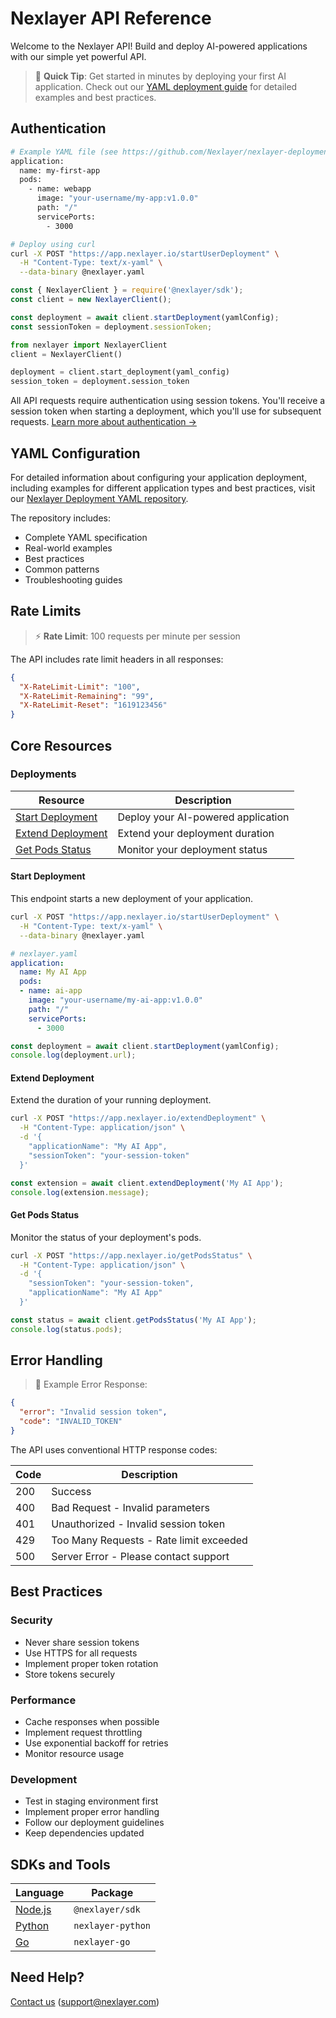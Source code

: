 # Nexlayer API Reference

Welcome to the Nexlayer API! Build and deploy AI-powered applications with our simple yet powerful API.

> 🚀 **Quick Tip**: Get started in minutes by deploying your first AI application. Check out our [YAML deployment guide](https://github.com/Nexlayer/nexlayer-deployment-yaml) for detailed examples and best practices.

## Authentication

```bash
# Example YAML file (see https://github.com/Nexlayer/nexlayer-deployment-yaml for full spec)
application:
  name: my-first-app
  pods:
    - name: webapp
      image: "your-username/my-app:v1.0.0"
      path: "/"
      servicePorts:
        - 3000

# Deploy using curl
curl -X POST "https://app.nexlayer.io/startUserDeployment" \
  -H "Content-Type: text/x-yaml" \
  --data-binary @nexlayer.yaml
```

```javascript
const { NexlayerClient } = require('@nexlayer/sdk');
const client = new NexlayerClient();

const deployment = await client.startDeployment(yamlConfig);
const sessionToken = deployment.sessionToken;
```

```python
from nexlayer import NexlayerClient
client = NexlayerClient()

deployment = client.start_deployment(yaml_config)
session_token = deployment.session_token
```

All API requests require authentication using session tokens. You'll receive a session token when starting a deployment, which you'll use for subsequent requests. [Learn more about authentication →](../guides/authentication.md)

## YAML Configuration

For detailed information about configuring your application deployment, including examples for different application types and best practices, visit our [Nexlayer Deployment YAML repository](https://github.com/Nexlayer/nexlayer-deployment-yaml).

The repository includes:
- Complete YAML specification
- Real-world examples
- Best practices
- Common patterns
- Troubleshooting guides

## Rate Limits

> ⚡ **Rate Limit**: 100 requests per minute per session

The API includes rate limit headers in all responses:
```json
{
  "X-RateLimit-Limit": "100",
  "X-RateLimit-Remaining": "99",
  "X-RateLimit-Reset": "1619123456"
}
```

## Core Resources

### Deployments

Resource | Description
---------|------------
[Start Deployment](#start-deployment) | Deploy your AI-powered application
[Extend Deployment](#extend-deployment) | Extend your deployment duration
[Get Pods Status](#get-pods-status) | Monitor your deployment status

#### Start Deployment

<aside class="notice">
This endpoint starts a new deployment of your application.
</aside>

```bash
curl -X POST "https://app.nexlayer.io/startUserDeployment" \
  -H "Content-Type: text/x-yaml" \
  --data-binary @nexlayer.yaml
```

```yaml
# nexlayer.yaml
application:
  name: My AI App
  pods:
  - name: ai-app
    image: "your-username/my-ai-app:v1.0.0"
    path: "/"
    servicePorts:
      - 3000
```

```javascript
const deployment = await client.startDeployment(yamlConfig);
console.log(deployment.url);
```

#### Extend Deployment

<aside class="notice">
Extend the duration of your running deployment.
</aside>

```bash
curl -X POST "https://app.nexlayer.io/extendDeployment" \
  -H "Content-Type: application/json" \
  -d '{
    "applicationName": "My AI App",
    "sessionToken": "your-session-token"
  }'
```

```javascript
const extension = await client.extendDeployment('My AI App');
console.log(extension.message);
```

#### Get Pods Status

<aside class="notice">
Monitor the status of your deployment's pods.
</aside>

```bash
curl -X POST "https://app.nexlayer.io/getPodsStatus" \
  -H "Content-Type: application/json" \
  -d '{
    "sessionToken": "your-session-token",
    "applicationName": "My AI App"
  }'
```

```javascript
const status = await client.getPodsStatus('My AI App');
console.log(status.pods);
```

## Error Handling

> 🚨 Example Error Response:

```json
{
  "error": "Invalid session token",
  "code": "INVALID_TOKEN"
}
```

The API uses conventional HTTP response codes:

Code | Description
-----|------------
200 | Success
400 | Bad Request - Invalid parameters
401 | Unauthorized - Invalid session token
429 | Too Many Requests - Rate limit exceeded
500 | Server Error - Please contact support

## Best Practices

### Security
- Never share session tokens
- Use HTTPS for all requests
- Implement proper token rotation
- Store tokens securely

### Performance
- Cache responses when possible
- Implement request throttling
- Use exponential backoff for retries
- Monitor resource usage

### Development
- Test in staging environment first
- Implement proper error handling
- Follow our deployment guidelines
- Keep dependencies updated

## SDKs and Tools

Language | Package
---------|----------
[Node.js](../sdk/nodejs.md) | `@nexlayer/sdk`
[Python](../sdk/python.md) | `nexlayer-python`
[Go](../sdk/go.md) | `nexlayer-go`

## Need Help?

[Contact us](mailto:support@nexlayer.com) (support@nexlayer.com) 
